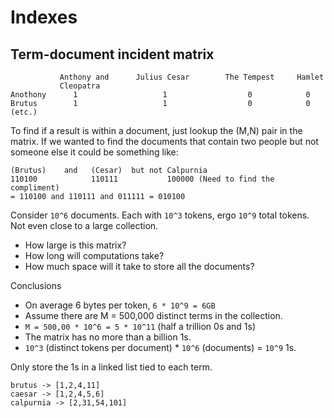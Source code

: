 # Indexes

## Term-document incident matrix

```
           Anthony and      Julius Cesar        The Tempest     Hamlet
           Cleopatra
Anothony      1                   1                  0            0
Brutus        1                   1                  0            0
(etc.)
```

To find if a result is within a document, just lookup the (M,N) pair in the matrix.
If we wanted to find the documents that contain two people but not someone else it
could be something like:

```
(Brutus)    and   (Cesar)  but not Calpurnia
110100            110111           100000 (Need to find the compliment)
= 110100 and 110111 and 011111 = 010100
```

Consider `10^6` documents. Each with `10^3` tokens, ergo `10^9` total tokens. Not
even close to a large collection.

* How large is this matrix?
* How long will computations take?
* How much space will it take to store all the documents?

Conclusions

* On average 6 bytes per token, `6 * 10^9 = 6GB`
* Assume there are M = 500,000 distinct terms in the collection.
* `M = 500,00 * 10^6 = 5 * 10^11` (half a trillion 0s and 1s)
* The matrix has no more than a billion 1s.
 * `10^3` (distinct tokens per document) * `10^6` (documents) = `10^9` 1s.

Only store the 1s in a linked list tied to each term.

```
brutus -> [1,2,4,11]
caesar -> [1,2,4,5,6]
calpurnia -> [2,31,54,101]
```
